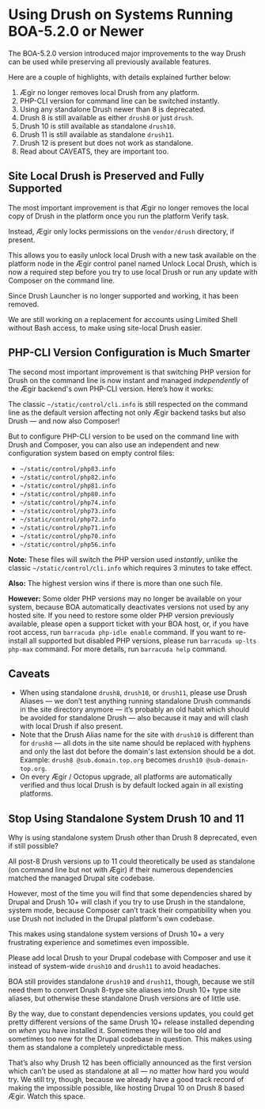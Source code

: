
# Using Drush on Systems Running BOA-5.2.0 or Newer

The BOA-5.2.0 version introduced major improvements to the way Drush can be used while preserving all previously available features.

Here are a couple of highlights, with details explained further below:

1. Ægir no longer removes local Drush from any platform.
2. PHP-CLI version for command line can be switched instantly.
3. Using any standalone Drush newer than 8 is deprecated.
4. Drush 8 is still available as either `drush8` or just `drush`.
5. Drush 10 is still available as standalone `drush10`.
6. Drush 11 is still available as standalone `drush11`.
7. Drush 12 is present but does not work as standalone.
8. Read about CAVEATS, they are important too.

## Site Local Drush is Preserved and Fully Supported

The most important improvement is that Ægir no longer removes the local copy of Drush in the platform once you run the platform Verify task.

Instead, Ægir only locks permissions on the `vendor/drush` directory, if present.

This allows you to easily unlock local Drush with a new task available on the platform node in the Ægir control panel named Unlock Local Drush, which is now a required step before you try to use local Drush or run any update with Composer on the command line.

Since Drush Launcher is no longer supported and working, it has been removed.

We are still working on a replacement for accounts using Limited Shell without Bash access, to make using site-local Drush easier.

## PHP-CLI Version Configuration is Much Smarter

The second most important improvement is that switching PHP version for Drush on the command line is now instant and managed *independently* of the Ægir backend's own PHP-CLI version. Here’s how it works:

The classic `~/static/control/cli.info` is still respected on the command line as the default version affecting not only Ægir backend tasks but also Drush — and now also Composer!

But to configure PHP-CLI version to be used on the command line with Drush and Composer, you can also use an independent and new configuration system based on empty control files:

- `~/static/control/php83.info`
- `~/static/control/php82.info`
- `~/static/control/php81.info`
- `~/static/control/php80.info`
- `~/static/control/php74.info`
- `~/static/control/php73.info`
- `~/static/control/php72.info`
- `~/static/control/php71.info`
- `~/static/control/php70.info`
- `~/static/control/php56.info`

**Note:** These files will switch the PHP version used *instantly*, unlike the classic `~/static/control/cli.info` which requires 3 minutes to take effect.

**Also:** The highest version wins if there is more than one such file.

**However:** Some older PHP versions may no longer be available on your system, because BOA automatically deactivates versions not used by any hosted site. If you need to restore some older PHP version previously available, please open a support ticket with your BOA host, or, if you have root access, run `barracuda php-idle enable` command. If you want to re-install all supported but disabled PHP versions, please run `barracuda up-lts php-max` command. For more details, run `barracuda help` command.

## Caveats

- When using standalone `drush8`, `drush10`, or `drush11`, please use Drush Aliases — we don’t test anything running standalone Drush commands in the site directory anymore — it’s probably an old habit which should be avoided for standalone Drush — also because it may and will clash with local Drush if also present.
- Note that the Drush Alias name for the site with `drush10` is different than for `drush8` — all dots in the site name should be replaced with hyphens and only the last dot before the domain's last extension should be a dot. Example: `drush8 @sub.domain.top.org` becomes `drush10 @sub-domain-top.org`.
- On every Ægir / Octopus upgrade, all platforms are automatically verified and thus local Drush is by default locked again in all existing platforms.

## Stop Using Standalone System Drush 10 and 11

Why is using standalone system Drush other than Drush 8 deprecated, even if still possible?

All post-8 Drush versions up to 11 could theoretically be used as standalone (on command line but not with Ægir) if their numerous dependencies matched the managed Drupal site codebase.

However, most of the time you will find that some dependencies shared by Drupal and Drush 10+ will clash if you try to use Drush in the standalone, system mode, because Composer can’t track their compatibility when you use Drush not included in the Drupal platform's own codebase.

This makes using standalone system versions of Drush 10+ a very frustrating experience and sometimes even impossible.

Please add local Drush to your Drupal codebase with Composer and use it instead of system-wide `drush10` and `drush11` to avoid headaches.

BOA still provides standalone `drush10` and `drush11`, though, because we still need them to convert Drush 8-type site aliases into Drush 10+ type site aliases, but otherwise these standalone Drush versions are of little use.

By the way, due to constant dependencies versions updates, you could get pretty different versions of the same Drush 10+ release installed depending on *when* you have installed it. Sometimes they will be too old and sometimes too new for the Drupal codebase in question. This makes using them as standalone a completely unpredictable mess.

That’s also why Drush 12 has been officially announced as the first version which can’t be used as standalone at all — no matter how hard you would try. We still try, though, because we already have a good track record of making the impossible possible, like hosting Drupal 10 on Drush 8 based Ægir. Watch this space.
